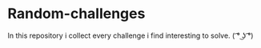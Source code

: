 # Random-challenges

In this repository i collect every challenge i find interesting to solve. ( ͡° ͜ʖ ͡°)
